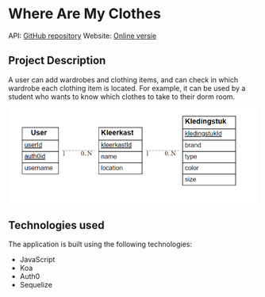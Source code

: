 # Where Are My Clothes
API: [GitHub repository](https://github.com/LouisDeGruyter/WhereAreMyClothes_BackEnd) 
Website: [Online versie](https://wherearemyclothes.onrender.com)
      
## Project Description

A user can add wardrobes and clothing items, and can check in which wardrobe each clothing item is located. For example, it can be used by a student who wants to know which clothes to take to their dorm room.

![eerd](./images/eerd.png)


## Technologies used

The application is built using the following technologies:

- JavaScript
- Koa
- Auth0
- Sequelize


